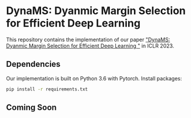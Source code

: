 # DynaMS: Dyanmic Margin Selection for Efficient Deep Learning 

This repository contains the implementation of our paper ["DynaMS: Dyanmic Margin Selection for Efficient Deep Learning "](https://openreview.net/pdf?id=7oPAgqxNb20) in ICLR 2023.

[comment]: <> (We propose affine parameter sharing as a general framework to quantitatively analyze and better utilize parameter sharing for channel number search problems.)

[comment]: <> (An overall illustration is presented below:)

[comment]: <> (![model]&#40;./assets/model.png&#41;)

## Dependencies
Our implementation is built on Python 3.6 with Pytorch. Install packages: 
```bash
pip install -r requirements.txt
```

## Coming Soon

